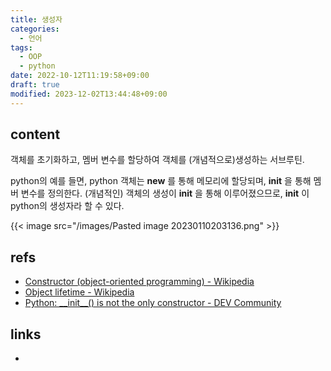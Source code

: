 ```yaml
---
title: 생성자
categories:
  - 언어
tags:
  - OOP
  - python
date: 2022-10-12T11:19:58+09:00
draft: true
modified: 2023-12-02T13:44:48+09:00
---
```


## content
객체를 초기화하고, 멤버 변수를 할당하여 객체를 (개념적으로)생성하는 서브루틴.

python의 예를 들면, python 객체는 __new__ 를 통해 메모리에 할당되며, __init__ 을 통해 멤버 변수를 정의한다. (개념적인) 객체의 생성이 __init__ 을 통해 이루어졌으므로, __init__ 이 python의 생성자라 할 수 있다.

{{< image src="/images/Pasted image 20230110203136.png" >}}


## refs
- [Constructor (object-oriented programming) - Wikipedia](https://en.wikipedia.org/wiki/Constructor_(object-oriented_programming))
- [Object lifetime - Wikipedia](https://en.wikipedia.org/wiki/Object_lifetime#Object_creation)
- [Python: \_\_init\_\_() is not the only constructor - DEV Community](https://dev.to/delta456/python-init-is-not-a-constructor-12on)


## links
- 
